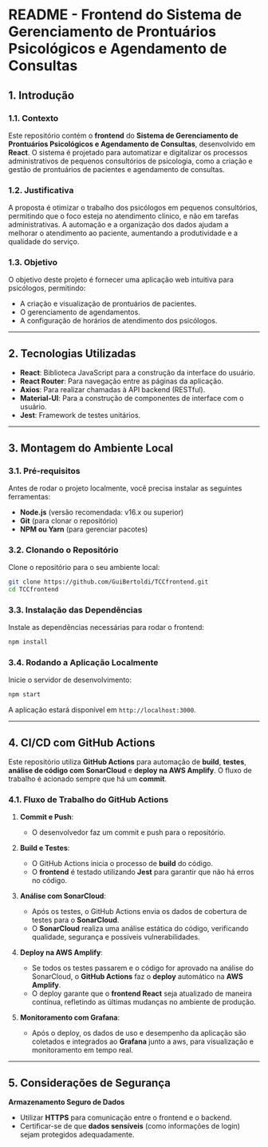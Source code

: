 
# **README - Frontend do Sistema de Gerenciamento de Prontuários Psicológicos e Agendamento de Consultas**

## 1. **Introdução**

### 1.1. **Contexto**
Este repositório contém o **frontend** do **Sistema de Gerenciamento de Prontuários Psicológicos e Agendamento de Consultas**, desenvolvido em **React**. O sistema é projetado para automatizar e digitalizar os processos administrativos de pequenos consultórios de psicologia, como a criação e gestão de prontuários de pacientes e agendamento de consultas.

### 1.2. **Justificativa**
A proposta é otimizar o trabalho dos psicólogos em pequenos consultórios, permitindo que o foco esteja no atendimento clínico, e não em tarefas administrativas. A automação e a organização dos dados ajudam a melhorar o atendimento ao paciente, aumentando a produtividade e a qualidade do serviço.

### 1.3. **Objetivo**
O objetivo deste projeto é fornecer uma aplicação web intuitiva para psicólogos, permitindo:
- A criação e visualização de prontuários de pacientes.
- O gerenciamento de agendamentos.
- A configuração de horários de atendimento dos psicólogos.

----

## 2. **Tecnologias Utilizadas**

- **React**: Biblioteca JavaScript para a construção da interface do usuário.
- **React Router**: Para navegação entre as páginas da aplicação.
- **Axios**: Para realizar chamadas à API backend (RESTful).
- **Material-UI**: Para a construção de componentes de interface com o usuário.
- **Jest**: Framework de testes unitários.

----

## 3. **Montagem do Ambiente Local**

### 3.1. **Pré-requisitos**

Antes de rodar o projeto localmente, você precisa instalar as seguintes ferramentas:

- **Node.js** (versão recomendada: v16.x ou superior)
- **Git** (para clonar o repositório)
- **NPM ou Yarn** (para gerenciar pacotes)

### 3.2. **Clonando o Repositório**

Clone o repositório para o seu ambiente local:

```bash
git clone https://github.com/GuiBertoldi/TCCfrontend.git
cd TCCfrontend
```

### 3.3. **Instalação das Dependências**

Instale as dependências necessárias para rodar o frontend:

```bash
npm install
```

### 3.4. **Rodando a Aplicação Localmente**

Inicie o servidor de desenvolvimento:

```bash
npm start
```

A aplicação estará disponível em `http://localhost:3000`.

----

## 4. **CI/CD com GitHub Actions**

Este repositório utiliza **GitHub Actions** para automação de **build**, **testes**, **análise de código com SonarCloud** e **deploy na AWS Amplify**. O fluxo de trabalho é acionado sempre que há um **commit**.

### 4.1. **Fluxo de Trabalho do GitHub Actions**

1. **Commit e Push**:
   - O desenvolvedor faz um commit e push para o repositório.

2. **Build e Testes**:
   - O GitHub Actions inicia o processo de **build** do código.
   - O **frontend** é testado utilizando **Jest** para garantir que não há erros no código.

3. **Análise com SonarCloud**:
   - Após os testes, o GitHub Actions envia os dados de cobertura de testes para o **SonarCloud**.
   - O **SonarCloud** realiza uma análise estática do código, verificando qualidade, segurança e possíveis vulnerabilidades.

4. **Deploy na AWS Amplify**:
   - Se todos os testes passarem e o código for aprovado na análise do SonarCloud, o **GitHub Actions** faz o **deploy** automático na **AWS Amplify**.
   - O deploy garante que o **frontend React** seja atualizado de maneira contínua, refletindo as últimas mudanças no ambiente de produção.

5. **Monitoramento com Grafana**:
   - Após o deploy, os dados de uso e desempenho da aplicação são coletados e integrados ao **Grafana** junto a aws, para visualização e monitoramento em tempo real.

----

## 5. **Considerações de Segurança**

**Armazenamento Seguro de Dados**
- Utilizar **HTTPS** para comunicação entre o frontend e o backend.
- Certificar-se de que **dados sensíveis** (como informações de login) sejam protegidos adequadamente.

